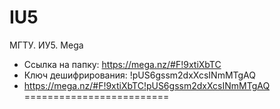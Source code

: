 # IU5

 МГТУ. ИУ5. Mega
+ Ссылка на папку: https://mega.nz/#F!9xtiXbTC
+ Ключ дешифрирования: !pUS6gssm2dxXcsINmMTgAQ
+ https://mega.nz/#F!9xtiXbTC!pUS6gssm2dxXcsINmMTgAQ
 =========================
